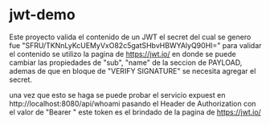 # jwt-demo 
Este proyecto valida el contenido de un JWT
el secret del cual se genero fue "SFRU/TKNnLyKcUEMyVxO82c5gatSHbvHBWYAlyQ90HI="
para validar el contenido se utilizo la pagina de https://jwt.io/ en donde se puede cambiar las propiedades de "sub",
"name" de la seccion de PAYLOAD, ademas de que en bloque de "VERIFY SIGNATURE" se necesita agregar el secret.

una vez que esto se haga se puede probar el servicio expuest en http://localhost:8080/api/whoami pasando el Header de
Authorization con el valor de "Bearer <token>" este token es el brindado de la pagina de https://jwt.io/
